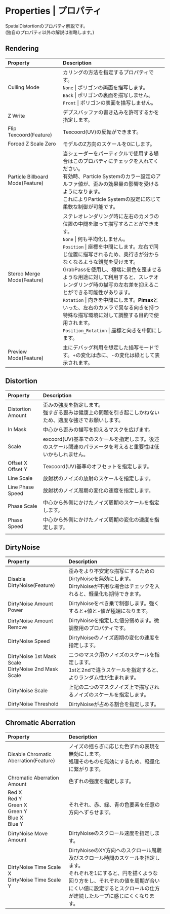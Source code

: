 # Properties | プロパティ
SpatialDistortionのプロパティ解説です。<br>
(独自のプロパティ以外の解説は省略します。)


## Rendering
|Property|Description|
|:--|:--|
|Culling Mode|カリングの方法を指定するプロパティです。<br>`None` \| ポリゴンの両面を描写します。<br>`Back` \| ポリゴンの裏面を描写しません。<br>`Front` \| ポリゴンの表面を描写しません。|
|Z Write|デプスバッファの書き込みを許可するかを指定します。|
|Flip Texcoord(Feature)|Texcoord(UV)の反転ができます。|
|Forced Z Scale Zero|モデルのZ方向のスケールを0にします。|
|Particle Billboard Mode(Feature)|当シェーダーをパーティクルで使用する場合はこのプロパティにチェックを入れてください。<br>有効時、Particle Systemのカラー設定のアルファ値が、歪みの効果量の影響を受けるようになります。<br>これによりParticle Systemの設定に応じて柔軟な制御が可能です。|
|Stereo Merge Mode(Feature) | ステレオレンダリング時に左右のカメラの位置の中間を取って描写することができます。<br>`None` \| 何も平均化しません。<br>`Position` \| 座標を中間にします。左右で同じ位置に描写されるため、奥行きが分からなくなるような錯覚を受けます。<br>GrabPassを使用し、極端に景色を歪ませるような用途に対して利用すると、スレテオレンダリング時の描写の左右差を抑えることができる可能性があります。<br>`Rotation` \| 向きを中間にします。**Pimax**といった、左右のカメラで異なる向きを持つ特殊な描写環境に対して調整する目的で使用されます。<br>`Position_Rotation` \| 座標と向きを中間にします。|
|Preview Mode(Feature)|主にデバッグ利用を想定した描写モードです。+の変化は赤に、-の変化は緑として表示されます。|


## Distortion
|Property|Description|
|:--|:--|
|Distortion Amount|歪みの強度を指定します。<br>強すぎる歪みは健康上の問題を引き起こしかねないため、適度な強さでお願いします。|
|In Mask|中心から歪みの描写を抑えるマスクを広げます。|
|Scale|excoord(UV)基準でのスケールを指定します。後述のスケール関連のパラメータを考えると重要性は低いかもしれません。|
|Offset X<br>Offset Y|Texcoord(UV)基準のオフセットを指定します。|
|Line Scale|放射状のノイズの放射のスケールを指定します。|
|Line Phase Speed|放射状のノイズ周期の変化の速度を指定します。|
|Phase Scale|中心から外側にかけたノイズ周期のスケールを指定します。|
|Phase Speed|中心から外側にかけたノイズ周期の変化の速度を指定します。|
|||

## DirtyNoise
|Property|Description|
|:--|:--|
|Disable DirtyNoise(Feature)|歪みをより不安定な描写にするためのDirtyNoiseを無効にします。<br>DirtyNoiseが不用な場合はチェックを入れると、軽量化も期待できます。|
|DirtyNoise Amount Power|DirtyNoiseをべき乗で制御します。強くすると+値と-値が極端になります。|
|DirtyNoise Amount Remove|DirtyNoiseを指定した値分弱めます。微調整用のプロパティです。|
|DirtyNoise Speed|DirtyNoiseのノイズ周期の変化の速度を指定します。|
|DirtyNoise 1st Mask Scale<br>DirtyNoise 2nd Mask Scale|二つのマスク用のノイズのスケールを指定します。<br>1stと2ndで違うスケールを指定すると、よりランダム性が生まれます。|
|DirtyNoise Scale|上記の二つのマスクノイズ上で描写されるノイズのスケールを指定します。|
|DirtyNoise Threshold|DirtyNoiseが占める割合を指定します。|

## Chromatic Aberration
|Property|Description|
|:--|:--|
|Disable Chromatic Aberration(Feature)|ノイズの揺らぎに応じた色ずれの表現を無効にします。<br>処理そのものを無効にするため、軽量化に繋がります。|
|Chromatic Aberration Amount|色ずれの強度を指定します。|
|Red X<br>Red Y<br>Green X<br>Green Y<br>Blue X<br>Blue Y|それぞれ、赤、緑、青の色要素を任意の方向へずらせます。|
|DirtyNoise Move Amount|DirtyNoiseのスクロール速度を指定します。|
|DirtyNoise Time Scale X<br>DirtyNoise Time Scale Y|DirtyNoiseのXY方向へのスクロール周期及びスクロール時間のスケールを指定します。<br>それぞれを1にすると、円を描くような回り方をし、それぞれの値を周期が合いにくい値に設定するとスクロールの仕方が連続したループに感じにくくなります。|